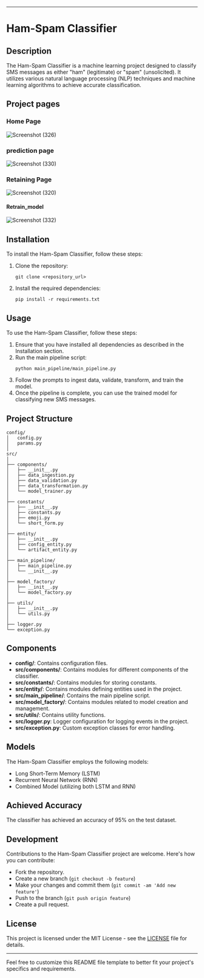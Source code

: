 
---

# Ham-Spam Classifier

## Description
The Ham-Spam Classifier is a machine learning project designed to classify SMS messages as either "ham" (legitimate) or "spam" (unsolicited). It utilizes various natural language processing (NLP) techniques and machine learning algorithms to achieve accurate classification.

## Project pages
### Home Page
![Screenshot (326)](https://github.com/dipdregan/Ham_Spam_Classifier-ETE-/assets/58151564/b4ace62a-f41a-4f49-99d0-1ec5d6ae985b)

### prediction page
![Screenshot (330)](https://github.com/dipdregan/Ham_Spam_Classifier-ETE-/assets/58151564/f0d04ba1-0ef5-43d0-a417-0e4d67144d3a)

### Retaining Page
![Screenshot (320)](https://github.com/dipdregan/Ham_Spam_Classifier-ETE-/assets/58151564/7923957a-cabd-45fb-a4fc-aa15d9ae3467)

#### Retrain_model
![Screenshot (332)](https://github.com/dipdregan/Ham_Spam_Classifier-ETE-/assets/58151564/4fc25a75-d932-41d2-9a2d-72323dea1201)




## Installation
To install the Ham-Spam Classifier, follow these steps:

1. Clone the repository:
   ```
   git clone <repository_url>
   ```
2. Install the required dependencies:
   ```
   pip install -r requirements.txt
   ```

## Usage
To use the Ham-Spam Classifier, follow these steps:

1. Ensure that you have installed all dependencies as described in the Installation section.
2. Run the main pipeline script:
   ```
   python main_pipeline/main_pipeline.py
   ```
3. Follow the prompts to ingest data, validate, transform, and train the model.
4. Once the pipeline is complete, you can use the trained model for classifying new SMS messages.

## Project Structure
```
config/
│   config.py
│   params.py
│
src/
│
├── components/
│   ├── __init__.py
│   ├── data_ingestion.py
│   ├── data_validation.py
│   ├── data_transformation.py
│   └── model_trainer.py
│
├── constants/
│   ├── __init__.py
│   ├── constants.py
│   ├── emoji.py
│   └── short_form.py
│
├── entity/
│   ├── __init__.py
│   ├── config_entity.py
│   └── artifact_entity.py
│
├── main_pipeline/
│   ├── main_pipeline.py
│   └── __init__.py
│
├── model_factory/
│   ├── __init__.py
│   └── model_factory.py
│
├── utils/
│   ├── __init__.py
│   └── utils.py
│
├── logger.py
└── exception.py
```

## Components
- **config/**: Contains configuration files.
- **src/components/**: Contains modules for different components of the classifier.
- **src/constants/**: Contains modules for storing constants.
- **src/entity/**: Contains modules defining entities used in the project.
- **src/main_pipeline/**: Contains the main pipeline script.
- **src/model_factory/**: Contains modules related to model creation and management.
- **src/utils/**: Contains utility functions.
- **src/logger.py**: Logger configuration for logging events in the project.
- **src/exception.py**: Custom exception classes for error handling.

## Models
The Ham-Spam Classifier employs the following models:
- Long Short-Term Memory (LSTM)
- Recurrent Neural Network (RNN)
- Combined Model (utilizing both LSTM and RNN)

## Achieved Accuracy
The classifier has achieved an accuracy of 95% on the test dataset.

## Development
Contributions to the Ham-Spam Classifier project are welcome. Here's how you can contribute:
- Fork the repository.
- Create a new branch (`git checkout -b feature`)
- Make your changes and commit them (`git commit -am 'Add new feature'`)
- Push to the branch (`git push origin feature`)
- Create a pull request.

## License
This project is licensed under the MIT License - see the [LICENSE](LICENSE) file for details.

---

Feel free to customize this README file template to better fit your project's specifics and requirements.
